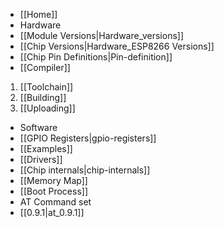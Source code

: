* [[Home]]
* Hardware
 * [[Module Versions|Hardware_versions]]
 * [[Chip Versions|Hardware_ESP8266 Versions]]
 * [[Chip Pin Definitions|Pin-definition]]
* [[Compiler]]
 1. [[Toolchain]]
 1. [[Building]]
 1. [[Uploading]]
* Software
 * [[GPIO Registers|gpio-registers]]
 * [[Examples]]
 * [[Drivers]]
 * [[Chip internals|chip-internals]]
 * [[Memory Map]]
 * [[Boot Process]]
* AT Command set
 * [[0.9.1|at_0.9.1]]